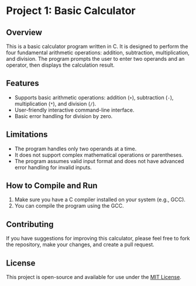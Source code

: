 # Project 1: Basic Calculator

## Overview

This is a basic calculator program written in C. It is designed to perform the four fundamental arithmetic operations: addition, subtraction, multiplication, and division. The program prompts the user to enter two operands and an operator, then displays the calculation result.

## Features

- Supports basic arithmetic operations: addition (`+`), subtraction (`-`), multiplication (`*`), and division (`/`).
- User-friendly interactive command-line interface.
- Basic error handling for division by zero.

## Limitations

- The program handles only two operands at a time.
- It does not support complex mathematical operations or parentheses.
- The program assumes valid input format and does not have advanced error handling for invalid inputs.

## How to Compile and Run

1. Make sure you have a C compiler installed on your system (e.g., GCC).
2. You can compile the program using the GCC.


## Contributing

If you have suggestions for improving this calculator, please feel free to fork the repository, make your changes, and create a pull request.

## License

This project is open-source and available for use under the [MIT License](LICENSE).


